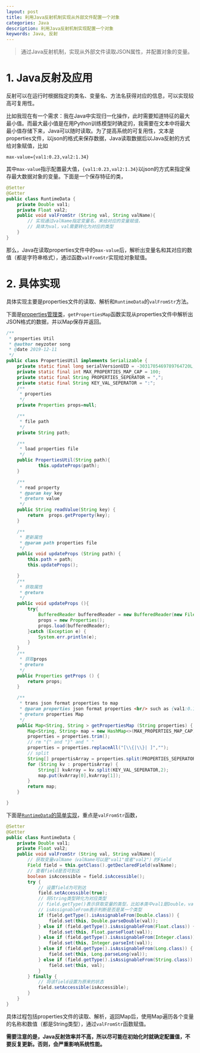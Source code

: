 ```yaml
---
layout: post
title: 利用Java反射机制实现从外部文件配置一个对象
categories: Java
description: 利用Java反射机制实现配置一个对象
keywords: Java, 反射
---
```




> 通过Java反射机制，实现从外部文件读取JSON属性，并配置对象的变量。

# 1. Java反射及应用

反射可以在运行时根据指定的类名、变量名、方法名获得对应的信息，可以实现较高可复用性。

比如我现在有一个需求：我在Java中实现归一化操作，此时需要知道特征的最大最小值。而最大最小值是在用Python训练模型时确定的，我需要在文本中将最大最小值存储下来，Java可以随时读取。为了提高系统的可复用性，文本是properties文件，以json的格式来保存数据，Java读取数据后以Java反射的方式给对象赋值，比如

```properties
max-value={val1:0.23,val2:1.34}
```

其中`max-value`指示配置最大值，`{val1:0.23,val2:1.34}`以json的方式来指定保存最大数据对象的变量。下面是一个保存特征的类，

```java
@Setter
@Getter
public class RuntimeData {
	private Double val1;
    private Float val2;
	public void valFromStr (String val, String valName){
		// 实现通过valName指定变量名，来给对应的变量赋值，
        // 具体为val，val需要转化为对应的类型
    }
}
```

那么，Java在读取properties文件中的`max-value`后，解析出变量名和其对应的数值（都是字符串格式），通过函数`valFromStr`实现给对象赋值。

# 2. 具体实现

具体实现主要是properties文件的读取、解析和`RuntimeData`的`valFromStr`方法。

下面是[properties管理类](https://github.com/Neyzoter/aiot/blob/master/common/src/main/java/cn/neyzoter/aiot/common/util/PropertiesUtil.java)，`getPropertiesMap`函数实现从properties文件中解析出JSON格式的数据，并以Map保存并返回。

```java
/**
 * properties Util
 * @author neyzoter song
 * @date 2019-12-11
 */
public class PropertiesUtil implements Serializable {
    private static final long serialVersionUID = -3031705469789764720L;
    private static final int MAX_PROPERTIES_MAP_CAP = 100;
    private static final String PROPERTIES_SEPERATOR = ",";
    private static final String KEY_VAL_SEPERATOR = ":";
    /**
     * properties
     */
    private Properties props=null;

    /**
     * file path
     */
    private String path;

    /**
     * load properties file
     */
    public PropertiesUtil(String path){
            this.updateProps(path);
    }

    /**
     * read property
     * @param key key
     * @return value
     */
    public String readValue(String key) {
        return  props.getProperty(key);
    }

    /**
     * 更新属性
     * @param path properties file
     */
    public void updateProps (String path) {
        this.path = path;
        this.updateProps();

    }
    /**
     * 获取属性
     * @return
     */
    public void updateProps (){
        try{
            BufferedReader bufferedReader = new BufferedReader(new FileReader(this.path));
            props = new Properties();
            props.load(bufferedReader);
        }catch (Exception e) {
            System.err.println(e);
        }
    }
    /**
     * 获取props
     * @return
     */
    public Properties getProps () {
        return props;
    }

    /**
     * trans json format properties to map
     * @param properties json format properties <br/> such as {val1:0.12,val2:2.2}
     * @return properties Map
     */
    public Map<String, String > getPropertiesMap (String properties) {
        Map<String, String> map = new HashMap<>(MAX_PROPERTIES_MAP_CAP);
        properties = properties.trim();
        // rm "{" and "}" and " "
        properties = properties.replaceAll("[\\{|\\}| ]","");
        // split
        String[] propertisArray = properties.split(PROPERTIES_SEPERATOR);
        for (String kv : propertisArray) {
            String[] kvArray = kv.split(KEY_VAL_SEPERATOR,2);
            map.put(kvArray[0],kvArray[1]);
        }
        return map;
    }

}
```

下面是[`RuntimeData`的简单实现](https://github.com/Neyzoter/aiot/blob/master/dal/src/main/java/cn/neyzoter/aiot/dal/domain/vehicle/RuntimeData.java)，重点是`valFromStr`函数，

```java
@Setter
@Getter
public class RuntimeData {
	private Double val1;
    private Float val2;
	public void valFromStr (String val, String valName){
        // 获取变量valName（valName可以是"val1"或者"val2"）的Field
        Field field = this.getClass().getDeclaredField(valName);
        // 查看field是否可到达
        boolean isAccessible = field.isAccessible();
        try {
            // 设置field为可到达
            field.setAccessible(true);
            // 将String类型转化为对应类型
            // field.getType()表示获取变量的类型，比如本类中val1是Double，val2是Float
            // isAssignableFrom表示判断是否是某一个类型
            if (field.getType().isAssignableFrom(Double.class)) {
                field.set(this, Double.parseDouble(val));
            } else if (field.getType().isAssignableFrom(Float.class)) {
                field.set(this, Float.parseFloat(val));
            } else if (field.getType().isAssignableFrom(Integer.class)) {
                field.set(this, Integer.parseInt(val));
            } else if (field.getType().isAssignableFrom(Long.class)) {
                field.set(this, Long.parseLong(val));
            } else if (field.getType().isAssignableFrom(String.class)) {
                field.set(this, val);
            }
        } finally {
            // 将该field设置为原来的状态
            field.setAccessible(isAccessible);
        }
    }
}
```

具体过程包括properties文件的读取、解析，返回Map后，使用Map遍历各个变量的名称和数值（都是String类型），通过`valFromStr`函数赋值。

**需要注意的是，Java反射效率并不高，所以尽可能在初始化时就确定配置值，不要反复更新。否则，会严重影响系统性能。**